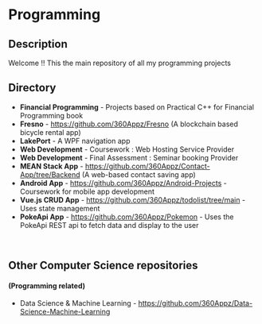 # Programming


## Description
Welcome !! This the main repository of all my programming projects

## Directory
 * **Financial Programming** - Projects based on Practical C++ for Financial Programming book
 * **Fresno** - https://github.com/360Appz/Fresno (A blockchain based bicycle rental app)
 * **LakePort** - A WPF navigation app 
 * **Web Development** - Coursework : Web Hosting Service Provider
 * **Web Development** - Final Assessment : Seminar booking Provider
 * **MEAN Stack App** - https://github.com/360Appz/Contact-App/tree/Backend (A web-based contact saving app)
 * **Android App** - https://github.com/360Appz/Android-Projects - Coursework for mobile app development
 * **Vue.js CRUD App** - https://github.com/360Appz/todolist/tree/main - Uses state management 
 * **PokeApi App** - https://github.com/360Appz/Pokemon - Uses the PokeApi REST api to fetch data and display to the user
 
&nbsp;

## Other Computer Science repositories
#### (Programming related)
* Data Science & Machine Learning - https://github.com/360Appz/Data-Science-Machine-Learning
 


